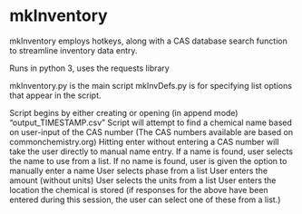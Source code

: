 # mkInventory
mkInventory employs hotkeys, along with a CAS database search function to streamline inventory data entry.

Runs in python 3, uses the requests library 

mkInventory.py is the main script
mkInvDefs.py is for specifying list options that appear in the script.

Script begins by either creating or opening (in append mode) “output_TIMESTAMP.csv”
Script will attempt to find a chemical name based on user-input of the CAS number (The CAS numbers available are based on commonchemistry.org) Hitting enter without entering a CAS number will take the user directly to manual name entry.
If a name is found, user selects the name to use from a list.
If no name is found, user is given the option to manually enter a name
User selects phase from a list
User enters the amount (without units)
User selects the units from a list
User enters the location the chemical is stored 
(if responses for the above have been entered during this session, the user can select one of these from a list.)
